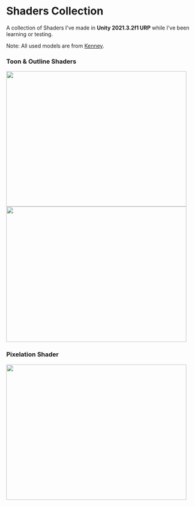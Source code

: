 # Shaders Collection

A collection of Shaders I've made in **Unity 2021.3.2f1 URP** while I've been learning or testing. 

Note: All used models are from [Kenney](https://www.kenney.nl "Kenney's Webpage").

### Toon & Outline Shaders

<img src="https://i.imgur.com/OpISLiV.gif" width="480" height="360" /> <img src="https://i.imgur.com/nYIOtCW.gif" width="480" height="360" />

### Pixelation Shader

<img src="https://i.imgur.com/AcCn1F6.gif" width="480" height="360" />
